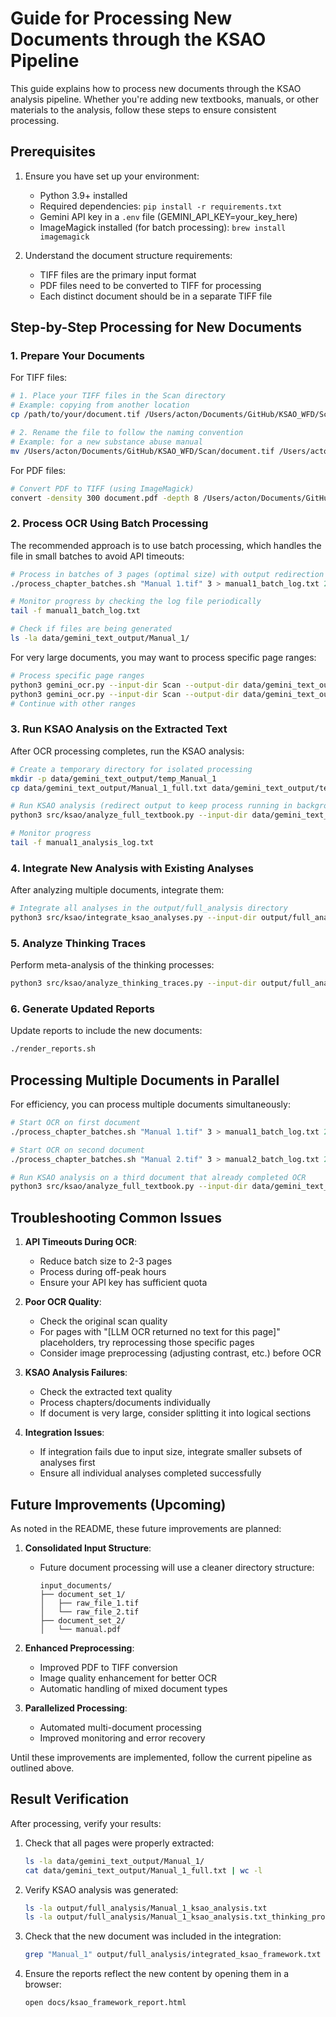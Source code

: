 # Guide for Processing New Documents through the KSAO Pipeline

This guide explains how to process new documents through the KSAO analysis pipeline. Whether you're adding new textbooks, manuals, or other materials to the analysis, follow these steps to ensure consistent processing.

## Prerequisites

1. Ensure you have set up your environment:
   - Python 3.9+ installed 
   - Required dependencies: `pip install -r requirements.txt`
   - Gemini API key in a `.env` file (GEMINI_API_KEY=your_key_here)
   - ImageMagick installed (for batch processing): `brew install imagemagick`

2. Understand the document structure requirements:
   - TIFF files are the primary input format
   - PDF files need to be converted to TIFF for processing
   - Each distinct document should be in a separate TIFF file

## Step-by-Step Processing for New Documents

### 1. Prepare Your Documents

For TIFF files:
```bash
# 1. Place your TIFF files in the Scan directory
# Example: copying from another location
cp /path/to/your/document.tif /Users/acton/Documents/GitHub/KSAO_WFD/Scan/

# 2. Rename the file to follow the naming convention
# Example: for a new substance abuse manual
mv /Users/acton/Documents/GitHub/KSAO_WFD/Scan/document.tif /Users/acton/Documents/GitHub/KSAO_WFD/Scan/"Manual 1.tif"
```

For PDF files:
```bash
# Convert PDF to TIFF (using ImageMagick)
convert -density 300 document.pdf -depth 8 /Users/acton/Documents/GitHub/KSAO_WFD/Scan/"Manual 1.tif"
```

### 2. Process OCR Using Batch Processing

The recommended approach is to use batch processing, which handles the file in small batches to avoid API timeouts:

```bash
# Process in batches of 3 pages (optimal size) with output redirection
./process_chapter_batches.sh "Manual 1.tif" 3 > manual1_batch_log.txt 2>&1 &

# Monitor progress by checking the log file periodically
tail -f manual1_batch_log.txt

# Check if files are being generated
ls -la data/gemini_text_output/Manual_1/
```

For very large documents, you may want to process specific page ranges:

```bash
# Process specific page ranges
python3 gemini_ocr.py --input-dir Scan --output-dir data/gemini_text_output --single-chapter "Manual 1.tif" --start-page 1 --end-page 10
python3 gemini_ocr.py --input-dir Scan --output-dir data/gemini_text_output --single-chapter "Manual 1.tif" --start-page 11 --end-page 20
# Continue with other ranges
```

### 3. Run KSAO Analysis on the Extracted Text

After OCR processing completes, run the KSAO analysis:

```bash
# Create a temporary directory for isolated processing
mkdir -p data/gemini_text_output/temp_Manual_1
cp data/gemini_text_output/Manual_1_full.txt data/gemini_text_output/temp_Manual_1/

# Run KSAO analysis (redirect output to keep process running in background)
python3 src/ksao/analyze_full_textbook.py --input-dir data/gemini_text_output/temp_Manual_1 --output-dir output/full_analysis --output-file Manual_1_ksao_analysis.txt > manual1_analysis_log.txt 2>&1 &

# Monitor progress
tail -f manual1_analysis_log.txt
```

### 4. Integrate New Analysis with Existing Analyses

After analyzing multiple documents, integrate them:

```bash
# Integrate all analyses in the output/full_analysis directory
python3 src/ksao/integrate_ksao_analyses.py --input-dir output/full_analysis --output-dir output/full_analysis
```

### 5. Analyze Thinking Traces 

Perform meta-analysis of the thinking processes:

```bash
python3 src/ksao/analyze_thinking_traces.py --input-dir output/full_analysis --output-dir output/full_analysis
```

### 6. Generate Updated Reports

Update reports to include the new documents:

```bash
./render_reports.sh
```

## Processing Multiple Documents in Parallel

For efficiency, you can process multiple documents simultaneously:

```bash
# Start OCR on first document
./process_chapter_batches.sh "Manual 1.tif" 3 > manual1_batch_log.txt 2>&1 &

# Start OCR on second document
./process_chapter_batches.sh "Manual 2.tif" 3 > manual2_batch_log.txt 2>&1 &

# Run KSAO analysis on a third document that already completed OCR
python3 src/ksao/analyze_full_textbook.py --input-dir data/gemini_text_output/temp_Manual_3 --output-dir output/full_analysis --output-file Manual_3_ksao_analysis.txt > manual3_analysis_log.txt 2>&1 &
```

## Troubleshooting Common Issues

1. **API Timeouts During OCR**:
   - Reduce batch size to 2-3 pages
   - Process during off-peak hours
   - Ensure your API key has sufficient quota

2. **Poor OCR Quality**:
   - Check the original scan quality
   - For pages with "[LLM OCR returned no text for this page]" placeholders, try reprocessing those specific pages
   - Consider image preprocessing (adjusting contrast, etc.) before OCR

3. **KSAO Analysis Failures**:
   - Check the extracted text quality
   - Process chapters/documents individually
   - If document is very large, consider splitting it into logical sections

4. **Integration Issues**:
   - If integration fails due to input size, integrate smaller subsets of analyses first
   - Ensure all individual analyses completed successfully

## Future Improvements (Upcoming)

As noted in the README, these future improvements are planned:

1. **Consolidated Input Structure**:
   - Future document processing will use a cleaner directory structure:
     ```
     input_documents/
     ├── document_set_1/
     │   ├── raw_file_1.tif
     │   └── raw_file_2.tif
     ├── document_set_2/
     │   └── manual.pdf
     ```

2. **Enhanced Preprocessing**:
   - Improved PDF to TIFF conversion
   - Image quality enhancement for better OCR
   - Automatic handling of mixed document types

3. **Parallelized Processing**:
   - Automated multi-document processing
   - Improved monitoring and error recovery

Until these improvements are implemented, follow the current pipeline as outlined above.

## Result Verification

After processing, verify your results:

1. Check that all pages were properly extracted:
   ```bash
   ls -la data/gemini_text_output/Manual_1/
   cat data/gemini_text_output/Manual_1_full.txt | wc -l
   ```

2. Verify KSAO analysis was generated:
   ```bash
   ls -la output/full_analysis/Manual_1_ksao_analysis.txt
   ls -la output/full_analysis/Manual_1_ksao_analysis.txt_thinking_process.txt
   ```

3. Check that the new document was included in the integration:
   ```bash
   grep "Manual_1" output/full_analysis/integrated_ksao_framework.txt
   ```

4. Ensure the reports reflect the new content by opening them in a browser:
   ```bash
   open docs/ksao_framework_report.html
   ```